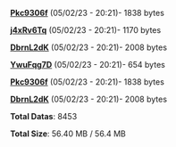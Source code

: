 [**Pkc9306f**](/data/Pkc9306f.txt) (05/02/23 - 20:21)- 1838 bytes

[**j4xRv6Tq**](/data/j4xRv6Tq.txt) (05/02/23 - 20:21)- 1170 bytes

[**DbrnL2dK**](/data/DbrnL2dK.txt) (05/02/23 - 20:21)- 2008 bytes

[**YwuFqg7D**](/data/YwuFqg7D.txt) (05/02/23 - 20:21)- 654 bytes

[**Pkc9306f**](/data/Pkc9306f.txt) (05/02/23 - 20:21)- 1838 bytes

[**DbrnL2dK**](/data/DbrnL2dK.txt) (05/02/23 - 20:21)- 2008 bytes

**Total Datas**: 8453

**Total Size**: 56.40 MB / 56.4 MB